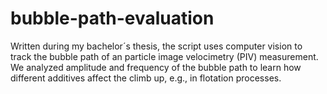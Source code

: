 # bubble-path-evaluation
Written during my bachelor´s thesis, the script uses computer vision to track the bubble path of an particle image velocimetry (PIV) measurement. We analyzed amplitude and frequency of the bubble path to learn how different additives affect the climb up, e.g., in flotation processes. 
